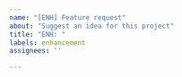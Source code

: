 ```yaml
---
name: "[ENH] Feature request"
about: "Suggest an idea for this project"
title: "ENH: "
labels: enhancement
assignees: ''

---
```



